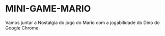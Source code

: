 # MINI-GAME-MARIO
Vamos juntar a Nostalgia do jogo do Mario com a jogabilidade do Dino do Google Chrome.